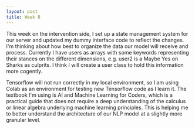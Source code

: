 ```yaml
---
layout: post
title: Week 8
---
```


This week on the intervention side, I set up a state management system for our server and updated my dummy interface code to reflect the changes. I'm thinking about how best to organize the data our model will receive and process. Currently I have users as arrays with some keywords representing their stances on the different dimensions, e.g. user2 is a Maybe Yes on Sharks as culprits. I think I will create a user class to hold this information more cogently. 

Tensorflow will not run correctly in my local environment, so I am using Colab as an environment for testing new Tensorflow code as I learn it. The textbook I'm using is AI and Machine Learning for Coders, which is a practical guide that does not require a deep understanding of the calculus or linear algebra underlying machine learning principles. This is helping me to better understand the architecture of our NLP model at a slightly more granular level.